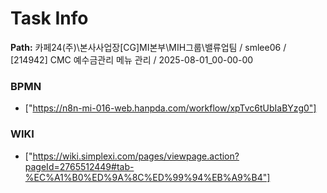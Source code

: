 # Task Info

**Path:** 카페24(주)\본사사업장\[CG]MI본부\MIH그룹\밸류업팀 / smlee06 / [214942] CMC 예수금관리 메뉴 관리 / 2025-08-01_00-00-00

### BPMN
- ["https://n8n-mi-016-web.hanpda.com/workflow/xpTvc6tUbIaBYzg0"]

### WIKI
- ["https://wiki.simplexi.com/pages/viewpage.action?pageId=2765512449#tab-%EC%A1%B0%ED%9A%8C%ED%99%94%EB%A9%B4"]

